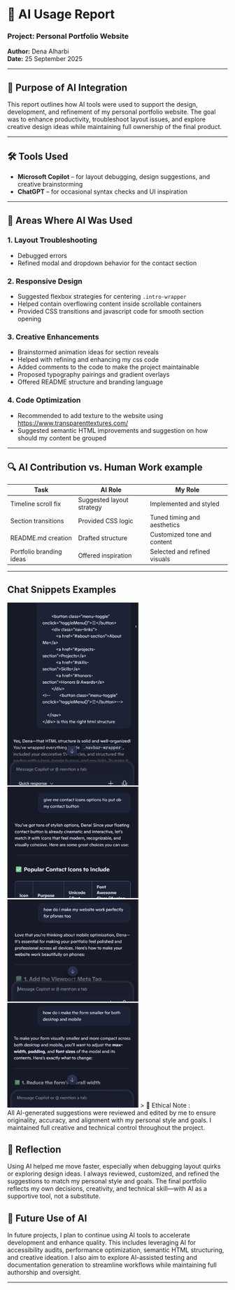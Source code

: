 # 🧠 AI Usage Report

### Project: Personal Portfolio Website

**Author:** Dena Alharbi  
**Date:** 25 September 2025

---

## 🎯 Purpose of AI Integration

This report outlines how AI tools were used to support the design, development, and refinement of my personal portfolio
website. The goal was to enhance productivity, troubleshoot layout issues, and explore creative design ideas while
maintaining full ownership of the final product.

---

## 🛠️ Tools Used

- **Microsoft Copilot** – for layout debugging, design suggestions, and creative brainstorming
- **ChatGPT** – for occasional syntax checks and UI inspiration

---

## 📌 Areas Where AI Was Used

### 1. Layout Troubleshooting

- Debugged errors 
- Refined modal and dropdown behavior for the contact section

### 2. Responsive Design

- Suggested flexbox strategies for centering `.intro-wrapper`
- Helped contain overflowing content inside scrollable containers
- Provided CSS transitions and javascript code for smooth section opening

### 3. Creative Enhancements

- Brainstormed animation ideas for section reveals
- Helped with refining and enhancing my css code 
- Added comments to the code to make the project maintainable
- Proposed typography pairings and gradient overlays
- Offered README structure and branding language

### 4. Code Optimization

- Recommended to add texture to the website using https://www.transparenttextures.com/
- Suggested semantic HTML improvements and suggestion on how should my content be grouped

---

## 🔍 AI Contribution vs. Human Work example

| Task                     | AI Role                   | My Role                      |
|--------------------------|---------------------------|------------------------------|
| Timeline scroll fix      | Suggested layout strategy | Implemented and styled       |
| Section transitions      | Provided CSS logic        | Tuned timing and aesthetics  |
| README.md creation       | Drafted structure         | Customized tone and content  |
| Portfolio branding ideas | Offered inspiration       | Selected and refined visuals |

---
## Chat Snippets Examples
<img src="./Docs-images/snip4.png" alt="Form Design" width="300" />
<img src="./Docs-images/snip3.png" alt="Form Design" width="300" />
<img src="./Docs-images/snip2.png" alt="Form Design" width="300" />
<img src="./Docs-images/snip1.png" alt="Form Design" width="300" />
>  🧾 Ethical Note :<br> All AI-generated suggestions were reviewed and edited by me to ensure originality, accuracy, and alignment with my personal style and goals. I maintained full creative and technical control throughout the project.

## 🧠 Reflection

Using AI helped me move faster, especially when debugging layout quirks or exploring design ideas. I always reviewed,
customized, and refined the suggestions to match my personal style and goals. The final portfolio reflects my own
decisions, creativity, and technical skill—with AI as a supportive tool, not a substitute.

## 🚀 Future Use of AI

In future projects, I plan to continue using AI tools to accelerate development and enhance quality. This includes leveraging AI for accessibility audits, performance optimization, semantic HTML structuring, and creative ideation. I also aim to explore AI-assisted testing and documentation generation to streamline workflows while maintaining full authorship and oversight.

---
